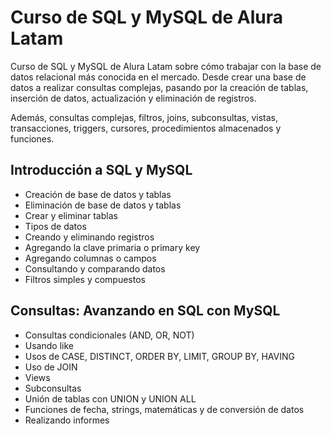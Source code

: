 # Curso de SQL y MySQL de Alura Latam

Curso de SQL y MySQL de Alura Latam sobre cómo trabajar con la base de datos relacional más conocida en el mercado. Desde crear una base de datos a realizar consultas complejas, pasando por la creación de tablas, inserción de datos, actualización y eliminación de registros.

Además, consultas complejas, filtros, joins, subconsultas, vistas, transacciones, triggers, cursores, procedimientos almacenados y funciones.

## Introducción a SQL y MySQL

- Creación de base de datos y tablas
- Eliminación de base de datos y tablas
- Crear y eliminar tablas
- Tipos de datos
- Creando y eliminando registros
- Agregando la clave primaria o primary key
- Agregando columnas o campos
- Consultando y comparando datos
- Filtros simples y compuestos

## Consultas: Avanzando en SQL con MySQL
- Consultas condicionales (AND, OR, NOT)
- Usando like
- Usos de CASE, DISTINCT, ORDER BY, LIMIT, GROUP BY, HAVING
- Uso de JOIN
- Views
- Subconsultas
- Unión de tablas con UNION y UNION ALL
- Funciones de fecha, strings, matemáticas y de conversión de datos
- Realizando informes